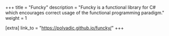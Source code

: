 +++
title = "Funcky"
description = "Funcky is a functional library for C# which encourages correct usage of the functional programming paradigm."
weight = 1

[extra]
link_to = "https://polyadic.github.io/funcky/"
+++
